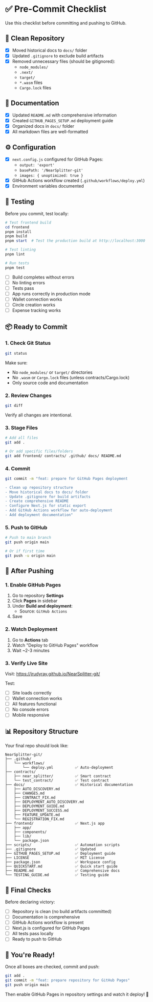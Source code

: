 # ✅ Pre-Commit Checklist

Use this checklist before committing and pushing to GitHub.

## 🧹 Clean Repository

- [x] Moved historical docs to `docs/` folder
- [x] Updated `.gitignore` to exclude build artifacts
- [x] Removed unnecessary files (should be gitignored):
  - `node_modules/`
  - `.next/`
  - `target/`
  - `*.wasm` files
  - `Cargo.lock` files

## 📝 Documentation

- [x] Updated `README.md` with comprehensive information
- [x] Created `GITHUB_PAGES_SETUP.md` deployment guide
- [x] Organized docs in `docs/` folder
- [x] All markdown files are well-formatted

## ⚙️ Configuration

- [x] `next.config.js` configured for GitHub Pages:
  - `output: 'export'`
  - `basePath: '/NearSplitter-git'`
  - `images: { unoptimized: true }`
- [x] GitHub Actions workflow created (`.github/workflows/deploy.yml`)
- [x] Environment variables documented

## 🧪 Testing

Before you commit, test locally:

```powershell
# Test frontend build
cd frontend
pnpm install
pnpm build
pnpm start  # Test the production build at http://localhost:3000

# Test linting
pnpm lint

# Run tests
pnpm test
```

- [ ] Build completes without errors
- [ ] No linting errors
- [ ] Tests pass
- [ ] App runs correctly in production mode
- [ ] Wallet connection works
- [ ] Circle creation works
- [ ] Expense tracking works

## 📦 Ready to Commit

### 1. Check Git Status

```bash
git status
```

Make sure:
- No `node_modules/` or `target/` directories
- No `.wasm` or `Cargo.lock` files (unless contracts/Cargo.lock)
- Only source code and documentation

### 2. Review Changes

```bash
git diff
```

Verify all changes are intentional.

### 3. Stage Files

```bash
# Add all files
git add .

# Or add specific files/folders
git add frontend/ contracts/ .github/ docs/ README.md
```

### 4. Commit

```bash
git commit -m "feat: prepare for GitHub Pages deployment

- Clean up repository structure
- Move historical docs to docs/ folder
- Update .gitignore for build artifacts
- Create comprehensive README
- Configure Next.js for static export
- Add GitHub Actions workflow for auto-deployment
- Add deployment documentation"
```

### 5. Push to GitHub

```bash
# Push to main branch
git push origin main

# Or if first time
git push -u origin main
```

## 🚀 After Pushing

### 1. Enable GitHub Pages

1. Go to repository **Settings**
2. Click **Pages** in sidebar
3. Under **Build and deployment**:
   - Source: `GitHub Actions`
4. Save

### 2. Watch Deployment

1. Go to **Actions** tab
2. Watch "Deploy to GitHub Pages" workflow
3. Wait ~2-3 minutes

### 3. Verify Live Site

Visit: https://jrudyray.github.io/NearSplitter-git/

Test:
- [ ] Site loads correctly
- [ ] Wallet connection works
- [ ] All features functional
- [ ] No console errors
- [ ] Mobile responsive

## 📊 Repository Structure

Your final repo should look like:

```
NearSplitter-git/
├── .github/
│   └── workflows/
│       └── deploy.yml          ✅ Auto-deployment
├── contracts/
│   ├── near_splitter/          ✅ Smart contract
│   └── test_contract/          ✅ Test contract
├── docs/                       ✅ Historical documentation
│   ├── AUTO_DISCOVERY.md
│   ├── CHANGES.md
│   ├── CONTRACT_FIX.md
│   ├── DEPLOYMENT_AUTO_DISCOVERY.md
│   ├── DEPLOYMENT_GUIDE.md
│   ├── DEPLOYMENT_SUCCESS.md
│   ├── FEATURE_UPDATE.md
│   └── REGISTRATION_FIX.md
├── frontend/                   ✅ Next.js app
│   ├── app/
│   ├── components/
│   ├── lib/
│   └── package.json
├── scripts/                    ✅ Automation scripts
├── .gitignore                  ✅ Updated
├── GITHUB_PAGES_SETUP.md       ✅ Deployment guide
├── LICENSE                     ✅ MIT License
├── package.json                ✅ Workspace config
├── QUICKSTART.md               ✅ Quick start guide
├── README.md                   ✅ Comprehensive docs
└── TESTING_GUIDE.md            ✅ Testing guide
```

## 🎯 Final Checks

Before declaring victory:

- [ ] Repository is clean (no build artifacts committed)
- [ ] Documentation is comprehensive
- [ ] GitHub Actions workflow is present
- [ ] Next.js is configured for GitHub Pages
- [ ] All tests pass locally
- [ ] Ready to push to GitHub

## 🎉 You're Ready!

Once all boxes are checked, commit and push:

```bash
git add .
git commit -m "feat: prepare repository for GitHub Pages"
git push origin main
```

Then enable GitHub Pages in repository settings and watch it deploy! 🚀
